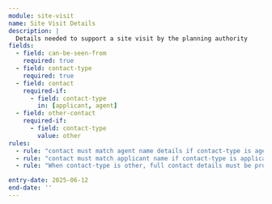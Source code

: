 ```yaml
---
module: site-visit
name: Site Visit Details
description: |
  Details needed to support a site visit by the planning authority
fields:
  - field: can-be-seen-from
    required: true
  - field: contact-type
    required: true
  - field: contact
    required-if:
      - field: contact-type
        in: [applicant, agent]
  - field: other-contact
    required-if:
      - field: contact-type
        value: other
rules:
  - rule: "contact must match agent name details if contact-type is agent"
  - rule: "contact must match applicant name if contact-type is applicant"
  - rule: "When contact-type is other, full contact details must be provided"

entry-date: 2025-06-12
end-date: ''
---
```

